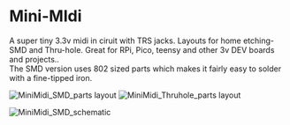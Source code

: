 # Mini-MIdi
A super tiny 3.3v midi in ciruit with TRS jacks.  Layouts for home etching- SMD and Thru-hole.  Great for RPi, Pico, teensy and other 3v DEV boards and projects..    
The SMD version uses 802 sized parts which makes it fairly easy to solder with a fine-tipped iron.

![MiniMidi_SMD_parts layout](https://github.com/miotislucifugis/Mini-MIdi/assets/20709580/598186fc-31d2-417d-ab84-a581491125bc)
![MiniMidi_Thruhole_parts layout](https://github.com/miotislucifugis/Mini-MIdi/assets/20709580/6c5125ab-fca5-4dd9-b656-c966b9316d57)

![MiniMidi_SMD_schematic](https://github.com/miotislucifugis/Mini-MIdi/assets/20709580/f71b5cea-704b-428b-8a6d-0ce189785275)
